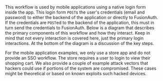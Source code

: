 This workflow is used by mobile applications using a native login form inside the app. This login form <code>POST</code>s the user's credentials (email and password) to either the backend of the application or directly to FusionAuth. If the credentials are <code>POST</code>ed to the backend of the application, this must in turn send the credentials to FusionAuth. Below is a diagram that describes the primary components of this workflow and how they interact. Keep in mind that not every interaction is covered here, just the primary login interactions. At the bottom of the diagram is a discussion of the key steps.

For the mobile application examples, we only use a store app and do not provide an SSO workflow. The store requires a user to login to view their shopping cart. We also provide a couple of example attack vectors that hackers could use if portions of the system are compromised. These cases might be theoretical or based on known exploits such hacked devices.
